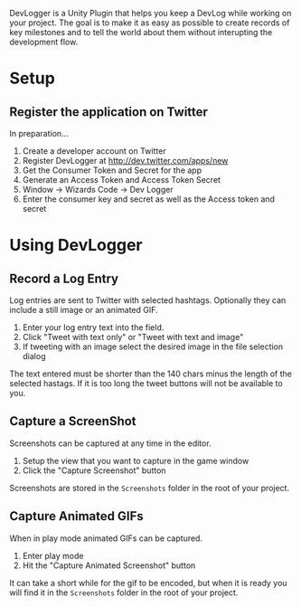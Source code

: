 DevLogger is a Unity Plugin that helps you keep a DevLog while working on your project. The goal is to make it as easy as possible to create records of key milestones and to tell the world about them without interupting the development flow.

# Setup

## Register the application on Twitter

In preparation...

  1. Create a developer account on Twitter
  2. Register DevLogger at http://dev.twitter.com/apps/new
  3. Get the Consumer Token and Secret for the app
  4. Generate an Access Token and Access Token Secret
  5. Window -> Wizards Code -> Dev Logger
  6. Enter the consumer key and secret as well as the Access token and secret
 
# Using DevLogger

## Record a Log Entry

Log entries are sent to Twitter with selected hashtags. Optionally
they can include a still image or an animated GIF.

  1. Enter your log entry text into the field. 
  2. Click "Tweet with text only" or "Tweet with text and image"
  3. If tweeting with an image select the desired image in the file selection dialog

The text entered must be shorter than the 140 chars minus the length of 
the selected hastags. If it is too long the tweet buttons will not be 
available to you.

## Capture a ScreenShot

Screenshots can be captured at any time in the editor.

  1. Setup the view that you want to capture in the game window
  2. Click the "Capture Screenshot" button

Screenshots are stored in the `Screenshots` folder in the
root of your project.

## Capture Animated GIFs

When in play mode animated GIFs can be captured.

  1. Enter play mode
  2. Hit the "Capture Animated Screenshot" button

It can take a short while for the gif to be encoded, but when it is
ready you will find it in the `Screenshots` folder in the root of your
project.


